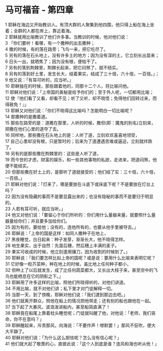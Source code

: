 # 马可福音 - 第四章
  
 1 耶稣在海边又开始教训人。有顶大群的人聚集到他四围，他只得上船在海上坐着；全群的人都在岸上，靠近着海。  
 2 耶稣就用比喻教训了他们许多事。当教训的时候，他对他们说：  
 3 「你们要听！看哪，有一个撒种的出去撒种；  
 4 撒的时候，有的落在路旁；飞鸟一来，把它吃尽了。  
 5 另有的落在石头地上，没有许多土的地方；因为没有深的土，它立刻长出苗来；  
 6 日头一出，就晒焦了；因为没有根，便枯干了。  
 7 另有的落到荆棘里，荆棘长起来，把它闷煞了，就不结实。  
 8 另有的落到好土里，发生长大，结着果实，结成了三十倍，六十倍，一百倍。」；  
 9 他又说：「有耳可听的，应当听。」  
 10 耶稣独在的时候，那些跟着他的，同那十二个人，将比喻问他。  
 11 耶稣对他们说：「上帝国的奥秘是给予你们的；至于外人呢，一切都用比喻；  
 12 使『他们看了又看，却看不见；听了又听，却不晓悟；免得他们回转过来，而得赦免！』」  
 13 耶稣又对他们说：「你们不晓得这比喻吗？怎能明白一切比喻呢？  
 14 那撒种的是撒着道。  
 15 那些在路旁的是：道撒在那里，人听的时候，撒但(即：魔鬼的别名)立刻来，把撒在他们心里的道夺了去。  
 16 同样地，那些撒在石头地上的是：人听了道，立刻欢欢喜喜地领受，  
 17 自己心里却没有根，只是暂时的；后来为了道遭遇苦难或逼迫，立刻就绊跌了。  
 18 另有的是那些撒在荆棘里的：这些是人听了道，  
 19 而今世的才虑，财富的娱乐，和一些其他事物的私欲，走进来，把道闷煞，他便不能结实。  
 20 但那些撒在好土上的，是那听了道就接受的；他们结了实：三十倍，六十倍，一百倍。」  
 21 耶稣对他们说：「灯来了，哪是要放在斗底下或床底下呢？不是要放在灯台上吗？  
 22 因为没有隐藏的事而不是要显露出来的；也没有隐秘的事而不是要归于明显的。  
 23 人若有耳可听，就应当听。」  
 24 他又对他们说：「要留心于你们所听的：你们用什么量器来量，就要照什么量器量给你们；并且要多加给你们。  
 25 因为有的，要给他；没有的，连他所有的，也要从他手里被夺去。」  
 26 耶稣说：「上帝的国是这样：如同人撒种子在地上，  
 27 黑夜睡觉，白日起来：种子发芽，渐渐长大，他不晓得怎样。  
 28 地生果实，出于自然：先苗后穗，然后穗上丰满的麦子。  
 29 果实可收成的时候，他立刻遣用镰刀，因为收割的时候到了。」  
 30 耶稣说：「我们要怎样比拟上帝的国呢？或是说：要用什么比喻来表明它呢？  
 31 它好像一粒芥菜种，种在地上的时候，虽比地上任何种子都小，  
 32 但种上了以后就发生，成了比任何蔬菜都大，又长出大枝子来，甚至空中的飞鸟也能栖息在它的阴影之下。」  
 33 耶稣用了许多这样的比喻，照他们所晓得听的，对他们讲道。  
 34 不用比喻，就不对他们讲；私下里才对门徒解释一切。  
 35 当那一天，到了傍晚，耶稣对他们说：「我们渡到那边去吧。」  
 36 他们就离开群众，照他在船上的情况把他带走；还有别的船也跟他在一起。  
 37 当下起了大暴风，波浪泼进船内，甚至船简直满了！  
 38 耶稣竟在船尾上靠着枕头睡觉呢；门徒就叫醒了他，对他说：「老师，我们丧命，你不在意吗？」  
 39 耶稣醒起来，斥责那风，向海说：「不要作声！噤默罢！」那风不狂吹，便大大平静了。  
 40 耶稣对他们说：「为什么这么胆怯呢？怎么没有信心呢？」  
 41 他们就大起了敬畏的心，直彼此说：「这个人到底是谁？连风和海也听从他！」